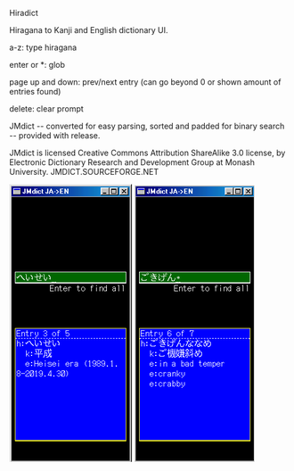 Hiradict

Hiragana to Kanji and English dictionary UI.

a-z: type hiragana

enter or *: glob

page up and down: prev/next entry (can go beyond 0
                  or shown amount of entries found)

delete: clear prompt

JMdict -- converted for easy parsing, sorted and
  padded for binary search -- provided with release.

JMdict is licensed Creative Commons Attribution ShareAlike
  3.0 license, by Electronic Dictionary Research and
  Development Group at Monash University.
  JMDICT.SOURCEFORGE.NET

![Screenshot](https://github.com/pk240/hiradict/blob/master/hiradict1.png?raw=true)
![Screenshot](https://github.com/pk240/hiradict/blob/master/hiradict2.png?raw=true)

